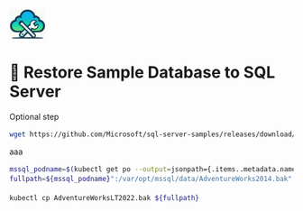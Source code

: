 <img src="logo.jpg" width="64" />

# :walking: Restore Sample Database to SQL Server
Optional step

```bash
wget https://github.com/Microsoft/sql-server-samples/releases/download/adventureworks/AdventureWorksLT2022.bak
```

aaa
```bash
mssql_podname=$(kubectl get po --output=jsonpath={.items..metadata.name})
fullpath=${mssql_podname}":/var/opt/mssql/data/AdventureWorks2014.bak"

kubectl cp AdventureWorksLT2022.bak ${fullpath}
```
